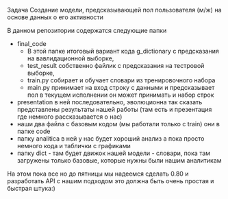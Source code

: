 Задача
Создание модели, предсказывающей пол пользователя (м/ж) на основе данных о его активности

В данном репозитории содержатся следующие папки
  *  final_code
     - В этой папке итоговый вариант кода g_dictionary c предсказания на вавлидационной выборке,
     - test_result собственно файлик c предсказания на тестровой выборке,
     - train.py собирает и обучает словари из тренировочного набора
     - main.py принимает на вход строку с данными и предсказывает пол в текущем исполнении он может принимать и набор строк
  *  presentation в ней последовательно, эволюционна так сказать представлены результаты нашей работы (там есть и презентация где немного рассказывается о нас)
  *  наши два файла с базовым кодом (мы работали только с train) они в папке code
  *  папку analitica  в ней у нас будет хороший анализ а пока просто немного кода и таблички с графиками
  *  папку dict - там будет движок нашей модели - словари, пока там загружены только базовые, которые нужны были нашим аналитикам

На этом пока все но до пятницы мы надеемся сделать 0.80 и разработать API с нашим подходом это должна быть очень простая и быстрая штука:) 
